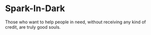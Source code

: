 # Spark-In-Dark
Those who want to help people in need, without receiving any kind of credit, are truly good souls. 
